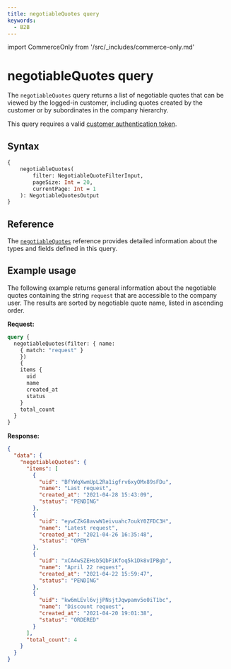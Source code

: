 ```yaml
---
title: negotiableQuotes query   
keywords:
  - B2B
---
```


import CommerceOnly from '/src/_includes/commerce-only.md'

<CommerceOnly />

# negotiableQuotes query

The `negotiableQuotes` query returns a list of negotiable quotes that can be viewed by the logged-in customer, including quotes created by the customer or by subordinates in the company hierarchy.

This query requires a valid [customer authentication token](../../../customer/mutations/generate-token.md).

## Syntax

```graphql
{
    negotiableQuotes(
        filter: NegotiableQuoteFilterInput,
        pageSize: Int = 20,
        currentPage: Int = 1
    ): NegotiableQuotesOutput
}
```

## Reference

The [`negotiableQuotes`](https://developer.adobe.com/commerce/webapi/graphql-api/index.html#query-negotiableQuotes) reference provides detailed information about the types and fields defined in this query.

## Example usage

The following example returns general information about the negotiable quotes containing the string `request` that are accessible to the company user. The results are sorted by negotiable quote name, listed in ascending order.

**Request:**

```graphql
query {
  negotiableQuotes(filter: { name:
    { match: "request" }
    })
    {
    items {
      uid
      name
      created_at
      status
    }
    total_count
  }
}
```

**Response:**

```json
{
  "data": {
    "negotiableQuotes": {
      "items": [
        {
          "uid": "BfYWqXwmUpL2Ra1igfrv6xyOMx89sFDu",
          "name": "Last request",
          "created_at": "2021-04-28 15:43:09",
          "status": "PENDING"
        },
        {
          "uid": "eywCZkG8avwW1eivuahc7oukY0ZFDC3H",
          "name": "Latest request",
          "created_at": "2021-04-26 16:35:48",
          "status": "OPEN"
        },
        {
          "uid": "xCA4wSZEHsb5QbFiKfoq5k1Dk8vIPBgb",
          "name": "April 22 request",
          "created_at": "2021-04-22 15:59:47",
          "status": "PENDING"
        },
        {
          "uid": "kw6mLEvl6vjjPNsjtJqwpamv5o0iT1bc",
          "name": "Discount request",
          "created_at": "2021-04-20 19:01:38",
          "status": "ORDERED"
        }
      ],
      "total_count": 4
    }
  }
}
```
